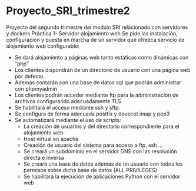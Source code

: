 # Proyecto_SRI_trimestre2
Proyecto del segundo trimestre del modulo SRI relacionado con servidores y dockers
Práctica 1- Servidor alojamiento web
Se pide las instalación, configuración y puesta en marcha de un servidor que ofrezca servicio de alojamiento web configurable:

- Se dará alojamiento a páginas web tanto estáticas como dinámicas con “php”
- Los clientes dispondrán de un directorio de usuario con una página web por defecto. 
- Además contarán con una base de datos sql que podrán administrar con phpmyadmin
- Los clientes podrán acceder mediante ftp para la administración de archivos configurando adecuadamente TLS
- Se habilitará el acceso mediante ssh y sftp. 
- Se configura de forma adecuada postfix y dovecot imap y pop3
- Se automatizará mediante el uso de scripts: 
  - La creación de usuarios y del directorio correspondiente para el alojamiento web
  - Host virtual en apache
  - Creación de usuario del sistema para acceso a ftp, ssh …
  - Se creará un subdominio en el servidor DNS con las resolución directa e inversa
  - Se creará una base de datos además de un usuario con todos los permisos sobre dicha base de datos (ALL PRIVILEGES)
  - Se habilitará la ejecución de aplicaciones Python con el servidor web 
